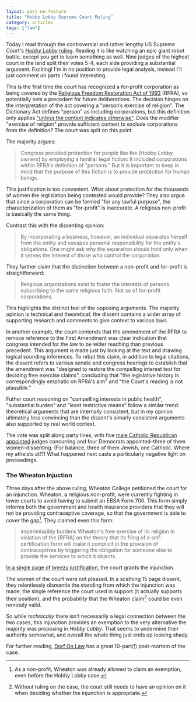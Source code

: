 ```yaml
---
layout: post-no-feature
title: "Hobby Lobby Supreme Court Ruling"
category: articles
tags: ["law"]
---
```


Today I read through the controversial and rather lengthy US Supreme Court's [_Hobby Lobby_ ruling][case]. Reading it is like watching an epic giant robot battle, except you get to learn
something as well. Nine judges of the highest court in the land split their votes 5-4,
each side providing a substantial argument. Exciting! I'm in no position to
provide legal analysis, instead I'll just comment on parts I found interesting.

This is the first time the court has recognized a for-profit corporation as being covered by the [Religious Freedom Restoration Act of 1993][rfra] (RFRA), so potentially sets a precedent for future deliberations. The decision hinges on the interpretation of the act covering a "person’s exercise of religion". The Dictionary Act defines "person" as including corporations, but this definition only applies ["unless the context indicates otherwise"](http://www.law.cornell.edu/uscode/text/1/1). Does the modifier "exercise of religion" provide sufficient context to exclude corporations from the definition? The court was split on this point.

The majority argues:

> Congress provided protection for people like the [Hobby Lobby owners] by employing a familiar legal fiction: It included corporations within RFRA's definition of "persons." But it is important to keep in mind that the purpose of this fiction is to provide protection for human beings.

This justification is too convenient. What about protection for the thousands of women the leglislation being contested would provide? They also argue that since a corporation can be formed "for any lawful purpose", the characterization of them as "for-profit" is inaccurate. A religious non-profit is basically the same thing.

Contrast this with the dissenting opinion:

> By incorporating a business, however, an individual separates herself from
> the entity and escapes personal responsibility for the entity's obligations.
> One might ask why the separation should hold only when it serves the interest
> of those who control the corporation.

They further claim that the distinction between a non-profit and for-profit is straightforward:

> Religious organizations
exist to foster the interests of persons subscribing to the same religious
faith. Not so of for-profit corporations.

This highlights the distinct feel of the opposing arguments. The majority opinion is technical and theoretical; the dissent contains a wider array of supporting research and comments to give context to various laws.

In another example, the court contends that the amendment of the RFRA to remove
reference to the First Amendment was clear indication that congress intended
for the law to be wider reaching than previous precedent. This argument is made
just by looking at the text and drawing logical sounding inferences. To rebut
this claim, in addition to legal citations, the dissent refers to various senate
and congress hearings to establish that the amendment was "designed to restore
the compelling interest test for deciding free exercise claims", concluding
that "the legislative history is correspondingly emphatic on RFRA's aim" and
"the Court's reading is not plausible."

Futher court reasoning on "compelling interests in public health", "substantial burden" and "least restrictive means" follow a similar trend: theoretical arguments that are internally consistent, but in my opinion ultimately less convincing than the dissent's simarly consistent arguments also supported by real world context.

The vote was split along party lines, with five [male Catholic Republican appointed](https://en.wikipedia.org/wiki/Demographics_of_the_Supreme_Court_of_the_United_States) judges concurring and four Democrats appointed–three of them women–dissenting. (For balance, three of them Jewish, one Catholic. Where my atheists at!?) What happened next casts a particularly negative light on proceedings.

### The Wheaton Injuction

Three days after the above ruling, Wheaton College petitioned the court for an injunction. Wheaton, a religious non-profit, were currently fighting in lower courts to avoid having to submit an EBSA Form 700. This form simply informs both the government and health insurance providers that they will not be providing contraceptive coverage, so that the government is able to cover the gap[^1]. They claimed even this form:

> imperimissibly burdens Wheaton's free exercise of its religion in violation of the \[RFRA\] on the theory that its filing of a self-certification form will make it complicit in the provision of contraceptives by triggering the obligation for someone else to provide the services to which it objects.

[In a single page of breezy justification](http://www.supremecourt.gov/opinions/13pdf/13a1284_ap6c.pdf), the court grants the injunction.

The women of the court were not pleased. In a scathing 15 page dissent, they relentlessly dismantle the standing from which the injunction was made, the single reference the court used in support (it actually supports their position), and the probability that the Wheaton claim[^2] could be even remotely valid.

So while _technically_ there isn't necessarily a legal connection between the two cases, this injunction provides an exemption to the very alternative the majority was proposing in _Hobby Lobby_. That seems to undermine their authority somewhat, and overall the whole thing just ends up looking shady.

For further reading, [Dorf On Law](http://www.dorfonlaw.org/2014/06/three-thoughts-on-hobby-lobby-not-very.html) has a great 10-part(!) post-mortem of the case.

[^1]: As a non-profit, Wheaton was already allowed to claim an exemption, even before the Hobby Lobby case.
[^2]: Without ruling on the case, the court still needs to have an opinion on it when deciding whether the injunction is appropriate.

[case]: http://scholar.google.com/scholar_case?case=1929820331010943600&q=Burwell+v.+Hobby+Lobby&hl=en&as_sdt=2006
[rfra]: https://en.wikipedia.org/wiki/Religious_Freedom_Restoration_Act
